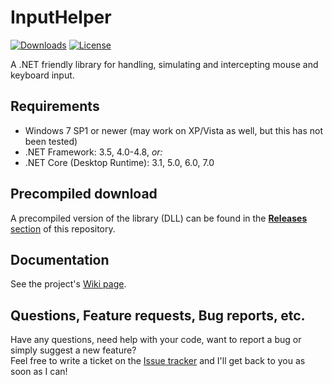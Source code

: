 # InputHelper
[![Downloads](https://img.shields.io/github/downloads/Visual-Vincent/InputHelper/total)](https://github.com/Visual-Vincent/InputHelper/releases) [![License](https://img.shields.io/github/license/Visual-Vincent/InputHelper)](https://github.com/Visual-Vincent/InputHelper/blob/master/LICENSE)

A .NET friendly library for handling, simulating and intercepting mouse and keyboard input.

## Requirements
- Windows 7 SP1 or newer (may work on XP/Vista as well, but this has not been tested)
- .NET Framework: 3.5, 4.0-4.8, _or:_
- .NET Core (Desktop Runtime): 3.1, 5.0, 6.0, 7.0

## Precompiled download
A precompiled version of the library (DLL) can be found in the [**Releases** section](https://github.com/Visual-Vincent/InputHelper/releases) of this repository.

## Documentation
See the project's [Wiki page](https://github.com/Visual-Vincent/InputHelper/wiki).

## Questions, Feature requests, Bug reports, etc.
Have any questions, need help with your code, want to report a bug or simply suggest a new feature?<br/>Feel free to write a ticket on the [Issue tracker](https://github.com/Visual-Vincent/InputHelper/issues) and I'll get back to you as soon as I can!
